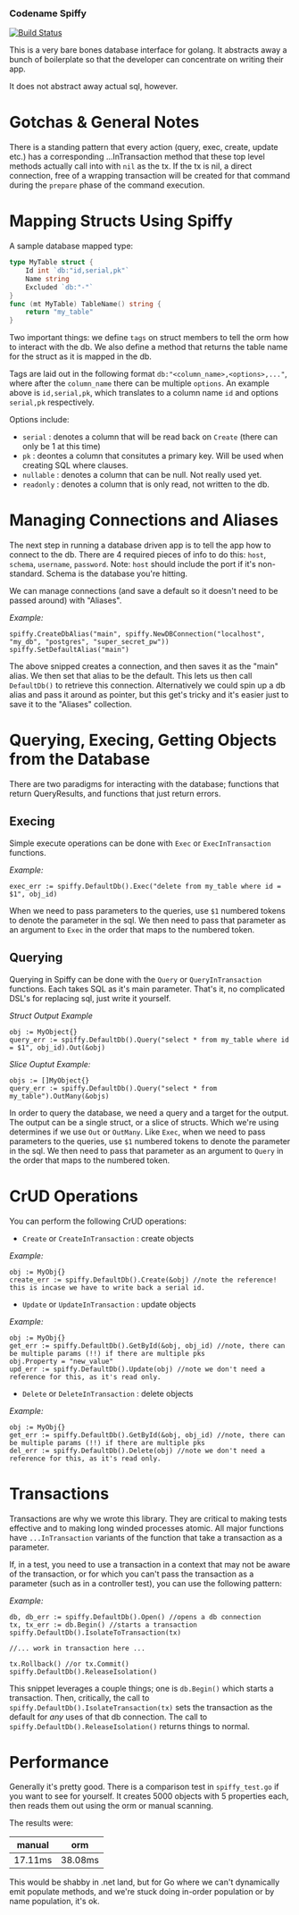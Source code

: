 ### Codename Spiffy ###

[![Build Status](https://travis-ci.org/blendlabs/spiffy.svg?branch=master)](https://travis-ci.org/blendlabs/spiffy)

This is a very bare bones database interface for golang. It abstracts away a bunch of boilerplate so that the developer can concentrate on writing their app.

It does not abstract away actual sql, however. 

# Gotchas & General Notes #

There is a standing pattern that every action (query, exec, create, update etc.) has a corresponding ...InTransaction method that these top level methods actually call into with `nil` as the tx. If the tx is nil, a direct connection, free of a wrapping transaction will be created for that command during the `prepare` phase of the command execution. 

# Mapping Structs Using Spiffy #

A sample database mapped type:
```go
type MyTable struct {
	Id int `db:"id,serial,pk"`
	Name string
	Excluded `db:"-"`
}
func (mt MyTable) TableName() string {
	return "my_table"
}
```

Two important things: we define `tags` on struct members to tell the orm how to interact with the db. We also define a method that returns
the table name for the struct as it is mapped in the db. 

Tags are laid out in the following format `db:"<column_name>,<options>,..."`, where after the `column_name` there can be multiple `options`. An example above is `id,serial,pk`, which translates to a column name `id` and options `serial,pk` respectively. 

Options include:
- `serial` : denotes a column that will be read back on `Create` (there can only be 1 at this time)
- `pk` : deontes a column that consitutes a primary key. Will be used when creating SQL where clauses.
- `nullable` : denotes a column that can be null. Not really used yet.
- `readonly` : denotes a column that is only read, not written to the db.

# Managing Connections and Aliases #

The next step in running a database driven app is to tell the app how to connect to the db. There are 4 required pieces of info to do this: `host`, `schema`, `username`, `password`. Note: `host` should include the port if it's non-standard. Schema is the database you're hitting. 

We can manage connections (and save a default so it doesn't need to be passed around) with "Aliases".

*Example:*
```golang
spiffy.CreateDbAlias("main", spiffy.NewDBConnection("localhost", "my_db", "postgres", "super_secret_pw"))
spiffy.SetDefaultAlias("main")
```

The above snipped creates a connection, and then saves it as the "main" alias. We then set that alias to be the default. This lets us then call `DefaultDb()` to retrieve this connection. Alternatively we could spin up a db alias and pass it around as pointer, but this get's tricky and it's easier just to save it to the "Aliases" collection.

# Querying, Execing, Getting Objects from the Database #

There are two paradigms for interacting with the database; functions that return QueryResults, and functions that just return errors. 

## Execing ##

Simple execute operations can be done with `Exec` or `ExecInTransaction` functions. 

*Example:*
```golang
exec_err := spiffy.DefaultDb().Exec("delete from my_table where id = $1", obj_id)
```

When we need to pass parameters to the queries, use `$1` numbered tokens to denote the parameter in the sql. We then need to pass that parameter as an argument to `Exec` in the order that maps to the numbered token.

## Querying ###

Querying in Spiffy can be done with the `Query` or `QueryInTransaction` functions. Each takes SQL as it's main parameter. That's it, no complicated DSL's for replacing sql, just write it yourself. 

*Struct Output Example*
```golang
obj := MyObject{}
query_err := spiffy.DefaultDb().Query("select * from my_table where id = $1", obj_id).Out(&obj)
```

*Slice Ouptut Example:*
```golang
objs := []MyObject{}
query_err := spiffy.DefaultDb().Query("select * from my_table").OutMany(&objs)
```

In order to query the database, we need a query and a target for the output. The output can be a single struct, or a slice of structs. Which we're using determines if we use `Out` or `OutMany`. Like `Exec`, when we need to pass parameters to the queries, use `$1` numbered tokens to denote the parameter in the sql. We then need to pass that parameter as an argument to `Query` in the order that maps to the numbered token.

# CrUD Operations #

You can perform the following CrUD operations:
- `Create` or `CreateInTransaction` : create objects

*Example:*
```golang
obj := MyObj{}
create_err := spiffy.DefaultDb().Create(&obj) //note the reference! this is incase we have to write back a serial id.
```

- `Update` or `UpdateInTransaction` : update objects

*Example:*
```golang
obj := MyObj{}
get_err := spiffy.DefaultDb().GetById(&obj, obj_id) //note, there can be multiple params (!!) if there are multiple pks
obj.Property = "new_value"
upd_err := spiffy.DefaultDb().Update(obj) //note we don't need a reference for this, as it's read only.
```

- `Delete` or `DeleteInTransaction` : delete objects

*Example:*
```golang
obj := MyObj{}
get_err := spiffy.DefaultDb().GetById(&obj, obj_id) //note, there can be multiple params (!!) if there are multiple pks
del_err := spiffy.DefaultDb().Delete(obj) //note we don't need a reference for this, as it's read only.
```

# Transactions #

Transactions are why we wrote this library. They are critical to making tests effective and to making long winded processes atomic. All major functions have `...InTransaction` variants of the function that take a transaction as a parameter. 

If, in a test, you need to use a transaction in a context that may not be aware of the transaction, or for which you can't pass the transaction as a parameter (such as in a controller test), you can use the following pattern:

*Example:*
```golang
db, db_err := spiffy.DefaultDb().Open() //opens a db connection
tx, tx_err := db.Begin() //starts a transaction
spiffy.DefaultDb().IsolateToTransaction(tx)

//... work in transaction here ...

tx.Rollback() //or tx.Commit()
spiffy.DefaultDb().ReleaseIsolation()
```

This snippet leverages a couple things; one is `db.Begin()` which starts a transaction. Then, critically, the call to `spiffy.DefaultDb().IsolateTransaction(tx)` sets the transaction as the default for *any* uses of that db connection. The call to `spiffy.DefaultDb().ReleaseIsolation()` returns things to normal.

# Performance #

Generally it's pretty good. There is a comparison test in `spiffy_test.go` if you want to see for yourself. It creates 5000 objects with 5 properties each, then reads them out using the orm or manual scanning.

The results were:

| manual  |   orm    |
|---------|----------|
|17.11ms  | 38.08ms  |

This would be shabby in .net land, but for Go where we can't dynamically emit populate methods, and we're stuck doing in-order population or by name population, it's ok.
